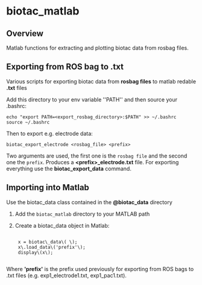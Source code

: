 biotac_matlab
=============
Overview
---------------------------------------------
Matlab functions for extracting and plotting biotac data from rosbag files.




Exporting from ROS bag to .txt
---------------------------------------------
Various scripts for exporting biotac data from **rosbag files** to matlab redable **.txt** files

Add this directory to your env variable ''PATH'' and then source your .bashrc:

    echo "export PATH=<export_rosbag_directory>:$PATH" >> ~/.bashrc
    source ~/.bashrc

Then to export e.g. electrode data:

    biotac_export_electrode <rosbag_file> <prefix>

Two arguments are used, the first one is the `rosbag file` and the second one the `prefix`.
Produces a **\<prefix\>_electrode.txt** file. For exporting everything use the **biotac_export_data** command.

Importing into Matlab
---------------------------------------------
Use the biotac_data class contained in the **@biotac_data** directory

1. Add the `biotac_matlab` directory to your MATLAB path
2. Create a biotac_data object in Matlab:

    <code>
    x = biotac\_data\( \);
    x\.load_data\('prefix'\);
    display\(x\);
    </code>
    
Where **'prefix'** is the prefix used previously for exporting from ROS bags to .txt files (e.g. exp1_electrode1.txt, exp1_pac1.txt).
